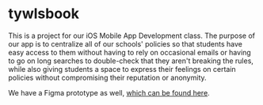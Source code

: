 # tywlsbook

<p>This is a project for our iOS Mobile App Development class. The purpose of our app is to centralize all of our schools' policies so that students have easy access to them without having to rely on occasional emails or having to go on long searches  to double-check that they aren't breaking the rules, while also giving students a space to express their feelings on certain policies without compromising their reputation or anonymity.</p>

<p>We have a Figma prototype as well, <a href="https://www.figma.com/design/YFd6RgLzBBovihZBN4lvP4/TYWLSBook">which can be found here</a>.</p>
